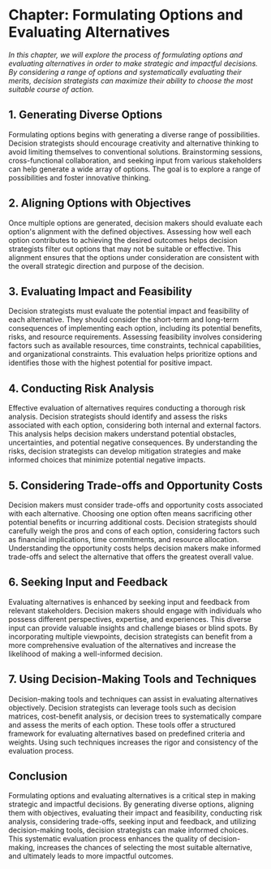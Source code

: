 Chapter: Formulating Options and Evaluating Alternatives
========================================================

*In this chapter, we will explore the process of formulating options and evaluating alternatives in order to make strategic and impactful decisions. By considering a range of options and systematically evaluating their merits, decision strategists can maximize their ability to choose the most suitable course of action.*

**1. Generating Diverse Options**
---------------------------------

Formulating options begins with generating a diverse range of possibilities. Decision strategists should encourage creativity and alternative thinking to avoid limiting themselves to conventional solutions. Brainstorming sessions, cross-functional collaboration, and seeking input from various stakeholders can help generate a wide array of options. The goal is to explore a range of possibilities and foster innovative thinking.

**2. Aligning Options with Objectives**
---------------------------------------

Once multiple options are generated, decision makers should evaluate each option's alignment with the defined objectives. Assessing how well each option contributes to achieving the desired outcomes helps decision strategists filter out options that may not be suitable or effective. This alignment ensures that the options under consideration are consistent with the overall strategic direction and purpose of the decision.

**3. Evaluating Impact and Feasibility**
----------------------------------------

Decision strategists must evaluate the potential impact and feasibility of each alternative. They should consider the short-term and long-term consequences of implementing each option, including its potential benefits, risks, and resource requirements. Assessing feasibility involves considering factors such as available resources, time constraints, technical capabilities, and organizational constraints. This evaluation helps prioritize options and identifies those with the highest potential for positive impact.

**4. Conducting Risk Analysis**
-------------------------------

Effective evaluation of alternatives requires conducting a thorough risk analysis. Decision strategists should identify and assess the risks associated with each option, considering both internal and external factors. This analysis helps decision makers understand potential obstacles, uncertainties, and potential negative consequences. By understanding the risks, decision strategists can develop mitigation strategies and make informed choices that minimize potential negative impacts.

**5. Considering Trade-offs and Opportunity Costs**
---------------------------------------------------

Decision makers must consider trade-offs and opportunity costs associated with each alternative. Choosing one option often means sacrificing other potential benefits or incurring additional costs. Decision strategists should carefully weigh the pros and cons of each option, considering factors such as financial implications, time commitments, and resource allocation. Understanding the opportunity costs helps decision makers make informed trade-offs and select the alternative that offers the greatest overall value.

**6. Seeking Input and Feedback**
---------------------------------

Evaluating alternatives is enhanced by seeking input and feedback from relevant stakeholders. Decision makers should engage with individuals who possess different perspectives, expertise, and experiences. This diverse input can provide valuable insights and challenge biases or blind spots. By incorporating multiple viewpoints, decision strategists can benefit from a more comprehensive evaluation of the alternatives and increase the likelihood of making a well-informed decision.

**7. Using Decision-Making Tools and Techniques**
-------------------------------------------------

Decision-making tools and techniques can assist in evaluating alternatives objectively. Decision strategists can leverage tools such as decision matrices, cost-benefit analysis, or decision trees to systematically compare and assess the merits of each option. These tools offer a structured framework for evaluating alternatives based on predefined criteria and weights. Using such techniques increases the rigor and consistency of the evaluation process.

**Conclusion**
--------------

Formulating options and evaluating alternatives is a critical step in making strategic and impactful decisions. By generating diverse options, aligning them with objectives, evaluating their impact and feasibility, conducting risk analysis, considering trade-offs, seeking input and feedback, and utilizing decision-making tools, decision strategists can make informed choices. This systematic evaluation process enhances the quality of decision-making, increases the chances of selecting the most suitable alternative, and ultimately leads to more impactful outcomes.
